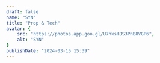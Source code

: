 ```yaml
---
draft: false
name: "SYN"
title: "Prop & Tech"
avatar: {
    src: "https://photos.app.goo.gl/U7hksHJS3PnB8VGP6",
    alt: "SYN"
}
publishDate: "2024-03-15 15:39"
---
```

